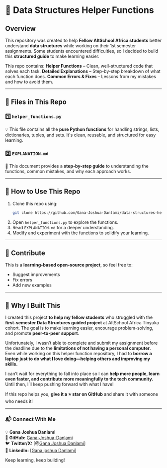 # 📌 Data Structures Helper Functions

##  Overview
This repository was created to help **Fellow AltSchool Africa students** better understand **data structures** while working on their 1st semester assignments. Some students encountered difficulties, so I decided to build this **structured guide** to make learning easier.

This repo contains:
 **Helper Functions** – Clean, well-structured code that solves each task.
 **Detailed Explanations** – Step-by-step breakdown of what each function does.
 **Common Errors & Fixes** – Lessons from my mistakes and how to avoid them.

---

## 📂 Files in This Repo

### **1️⃣ `helper_functions.py`**
💡 This file contains all the **pure Python functions** for handling strings, lists, dictionaries, tuples, and sets. It's clean, reusable, and structured for easy learning.

### **2️⃣ `EXPLANATION.md`**
📖 This document provides a **step-by-step guide** to understanding the functions, common mistakes, and why each approach works.

---

## 🎯 How to Use This Repo
1. Clone this repo using:
   ```sh
   git clone https://github.com/Gana-Joshua-Danlami/data-structures-helper.git
   ```
2. Open `helper_functions.py` to explore the functions.
3. Read `EXPLANATION.md` for a deeper understanding.
4. Modify and experiment with the functions to solidify your learning.

---

## 🤝 Contribute
This is a **learning-based open-source project**, so feel free to:
- Suggest improvements
- Fix errors
- Add new examples

---

## 📢 Why I Built This
I created this project **to help my fellow students** who struggled with the **first-semester Data Structures guided project** at AltSchool Africa Tinyuka cohort. The goal is to make learning easier, encourage problem-solving, and promote **peer-to-peer support**. 

Unfortunately, I wasn’t able to complete and submit my assignment before the deadline due to the **limitations of not having a personal computer**. Even while working on this helper function repository, I had to **borrow a laptop just to do what I love doing—helping others and improving my skills.**

I can’t wait for everything to fall into place so I can **help more people, learn even faster, and contribute more meaningfully to the tech community.** Until then, I’ll keep pushing forward with what I have! 

If this repo helps you, **give it a ⭐ star on GitHub** and share it with someone who needs it! 

---

### **📬 Connect With Me**
💡 **Gana Joshua Danlami**  
🔗 **GitHub:** [Gana-Joshua-Danlami](https://github.com/Gana-Joshua-Danlami)  
🐦 **Twitter/X:** [@[Gana Joshua Danlami](https://x.com/joshofTP)]  
💼 **LinkedIn:** [[Gana joshua Danlami](https://www.linkedin.com/in/gana-joshua-danlami-466649241/)]  

 Keep learning, keep building!

